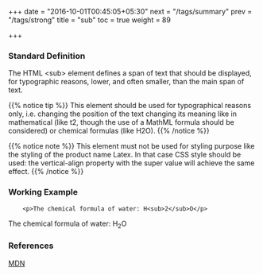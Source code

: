 +++
date = "2016-10-01T00:45:05+05:30"
next = "/tags/summary"
prev = "/tags/strong"
title = "sub"
toc = true
weight = 89

+++

<h3>Standard Definition</h3>

The HTML <span class='tag-span'>&lt;sub&gt;</span> element defines a span of text that should be displayed, for typographic reasons, lower, and often smaller, than the main span of text.


{{% notice tip %}}
  This element should be used for typographical reasons only, i.e. changing the position of the text changing its meaning like in mathematical (like t2, though the use of a MathML formula should be considered) or chemical formulas (like H2O).
{{% /notice %}}

{{% notice note %}}
  This element must not be used for styling purpose like the styling of the product name Latex. In that case CSS style should be used: the vertical-align property with the super value will achieve the same effect.
{{% /notice %}}

<h3>Working Example</h3>

        <p>The chemical formula of water: H<sub>2</sub>O</p>

<p>The chemical formula of water: H<sub>2</sub>O</p>

<h3>References</h3>

[MDN](https://developer.mozilla.org/en/docs/Web/HTML/Element/sub)
